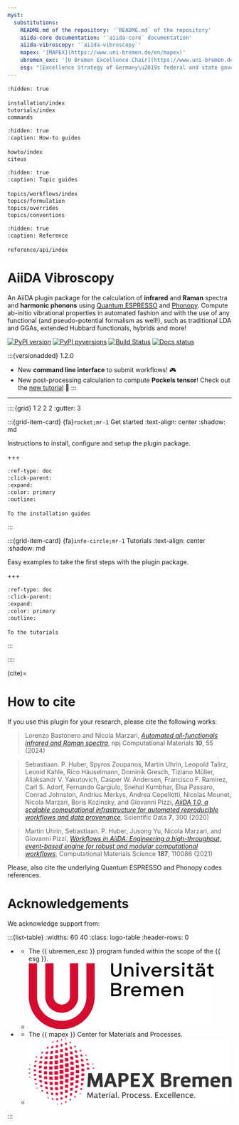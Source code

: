 ```yaml
---
myst:
  substitutions:
    README.md of the repository: '`README.md` of the repository'
    aiida-core documentation: '`aiida-core` documentation'
    aiida-vibroscopy: '`aiida-vibroscopy`'
    mapex: '[MAPEX](https://www.uni-bremen.de/en/mapex)'
    ubremen_exc: '[U Bremen Excellence Chair](https://www.uni-bremen.de/u-bremen-excellence-chairs)'
    esg: "[Excellence Strategy of Germany\u2019s federal and state governments](https://www.dfg.de/en/research_funding/excellence_strategy/index.html)"
---
```


```{toctree}
:hidden: true

installation/index
tutorials/index
commands
```

```{toctree}
:hidden: true
:caption: How-to guides

howto/index
citeus
```

```{toctree}
:hidden: true
:caption: Topic guides

topics/workflows/index
topics/formulation
topics/overrides
topics/conventions
```

```{toctree}
:hidden: true
:caption: Reference

reference/api/index
```

# AiiDA Vibroscopy

An AiiDA plugin package for the calculation of __infrared__ and __Raman__ spectra and __harmonic phonons__ using [Quantum ESPRESSO](http://www.quantumespresso.org) and [Phonopy](https://phonopy.github.io/phonopy/). Compute ab-initio vibrational properties in automated fashion and with the use of any functional (and pseudo-potential formalism as well!), such as traditional LDA and GGAs, extended Hubbard functionals, hybrids and more!

[![PyPI version](https://badge.fury.io/py/aiida-vibroscopy.svg)](https://badge.fury.io/py/aiida-vibroscopy)
[![PyPI pyversions](https://img.shields.io/pypi/pyversions/aiida-vibroscopy.svg)](https://pypi.python.org/pypi/aiida-vibroscopy)
[![Build Status](https://github.com/bastonero/aiida-vibroscopy/actions/workflows/ci.yml/badge.svg?branch=main)](https://github.com/bastonero/aiida-vibroscopy/actions)
[![Docs status](https://readthedocs.org/projects/aiida-vibroscopy/badge)](http://aiida-vibroscopy.readthedocs.io/)

:::{versionadded} 1.2.0
* New **command line interface** to submit workflows! 🎮
* New post-processing calculation to compute **Pockels tensor**! Check out the [new tutorial](6_pockels.ipynb) 🚀
:::

______________________________________________________________________


::::{grid} 1 2 2 2
:gutter: 3

:::{grid-item-card} {fa}`rocket;mr-1` Get started
:text-align: center
:shadow: md

Instructions to install, configure and setup the plugin package.

+++

```{button-ref} installation/index
:ref-type: doc
:click-parent:
:expand:
:color: primary
:outline:

To the installation guides
```
:::

:::{grid-item-card} {fa}`info-circle;mr-1` Tutorials
:text-align: center
:shadow: md

Easy examples to take the first steps with the plugin package.

+++

```{button-ref} tutorials/index
:ref-type: doc
:click-parent:
:expand:
:color: primary
:outline:

To the tutorials
```
:::

::::

(cite)=

# How to cite

If you use this plugin for your research, please cite the following works:

> Lorenzo Bastonero and Nicola Marzari, [*Automated all-functionals infrared and Raman spectra*](https://doi.org/10.1038/s41524-024-01236-3), npj Computational Materials **10**, 55 (2024)

> Sebastiaan. P. Huber, Spyros Zoupanos, Martin Uhrin, Leopold Talirz, Leonid Kahle, Rico Häuselmann, Dominik Gresch, Tiziano Müller, Aliaksandr V. Yakutovich, Casper W. Andersen, Francisco F. Ramirez, Carl S. Adorf, Fernando Gargiulo, Snehal Kumbhar, Elsa Passaro, Conrad Johnston, Andrius Merkys, Andrea Cepellotti, Nicolas Mounet, Nicola Marzari, Boris Kozinsky, and Giovanni Pizzi, [*AiiDA 1.0, a scalable computational infrastructure for automated reproducible workflows and data provenance*](https://doi.org/10.1038/s41597-020-00638-4), Scientific Data **7**, 300 (2020)

> Martin Uhrin, Sebastiaan. P. Huber, Jusong Yu, Nicola Marzari, and Giovanni Pizzi, [*Workflows in AiiDA: Engineering a high-throughput, event-based engine for robust and modular computational workflows*](https://doi.org/10.1016/j.commatsci.2020.110086), Computational Materials Science **187**, 110086 (2021)

Please, also cite the underlying Quantum ESPRESSO and Phonopy codes references.

# Acknowledgements

We acknowledge support from:

:::{list-table}
:widths: 60 40
:class: logo-table
:header-rows: 0

* - The {{ ubremen_exc }} program funded within the scope of the {{ esg }}.
  - ![ubremen](images/UBREMEN.png)
* - The {{ mapex }} Center for Materials and Processes.
  - ![mapex](images/MAPEX.jpg)

:::

[aiida]: http://aiida.net
[aiida quantum espresso tutorial]: https://aiida-tutorials.readthedocs.io/en/tutorial-qe-short/
[aiida-core documentation]: https://aiida.readthedocs.io/projects/aiida-core/en/latest/intro/get_started.html
[aiida-vibroscopy]: https://github.com/bastonero/aiida-vibroscopy
[aiidalab demo cluster]: https://aiidalab-demo.materialscloud.org/
[quantum espresso]: http://www.quantumespresso.org
[quantum mobile]: https://quantum-mobile.readthedocs.io/en/latest/index.html
